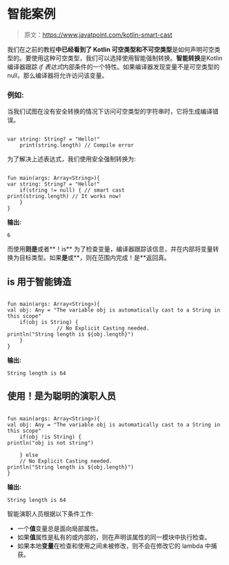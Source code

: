 # 智能案例

> 原文：<https://www.javatpoint.com/kotlin-smart-cast>

我们在之前的教程**中已经看到了 Kotlin 可空类型和不可空类型**是如何声明可空类型的。要使用这种可空类型，我们可以选择使用智能强制转换。**智能转换**是Kotlin编译器跟踪 *if 表达式*内部条件的一个特性。如果编译器发现变量不是可空类型的 null，那么编译器将允许访问该变量。

### 例如:

当我们试图在没有安全转换的情况下访问可空类型的字符串时，它将生成编译错误。

```

var string: String? = "Hello!"
    print(string.length) // Compile error

```

为了解决上述表达式，我们使用安全强制转换为:

```

fun main(args: Array<String>){
var string: String? = "Hello!"
    if(string != null) { // smart cast
print(string.length) // It works now!
    }
}

```

**输出:**

```
6

```

而使用**则是**或者**！is** 为了检查变量，编译器跟踪该信息，并在内部将变量转换为目标类型。如果**是**或**，则在范围内完成！是**返回真。

## is 用于智能铸造

```

fun main(args: Array<String>){
val obj: Any = "The variable obj is automatically cast to a String in this scope"
    if(obj is String) {
                // No Explicit Casting needed.
println("String length is ${obj.length}")
    }
}

```

**输出:**

```
String length is 64

```

## 使用！是为聪明的演职人员

```

fun main(args: Array<String>){
val obj: Any = "The variable obj is automatically cast to a String in this scope"
    if(obj !is String) {
println("obj is not string")

    } else
    // No Explicit Casting needed.
println("String length is ${obj.length}")
}

```

**输出:**

```
String length is 64

```

智能演职人员根据以下条件工作:

*   一个**值**变量总是面向局部属性。
*   如果**值**属性是私有的或内部的，则在声明该属性的同一模块中执行检查。
*   如果本地**变量**在检查和使用之间未被修改，则不会在修改它的 lambda 中捕获。